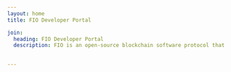 ```yaml
---
layout: home
title: FIO Developer Portal

join:
  heading: FIO Developer Portal
  description: FIO is an open-source blockchain software protocol that 
  

---
```

